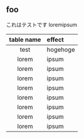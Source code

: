 ## foo

これはテストです
loremipsum

| table name | effect   |
| :--------: | :------- |
|    test    | hogehoge |
|   lorem    | ipsum    |
|   lorem    | ipsum    |
|   lorem    | ipsum    |
|   lorem    | ipsum    |
|   lorem    | ipsum    |
|   lorem    | ipsum    |
|   lorem    | ipsum    |
|   lorem    | ipsum    |
